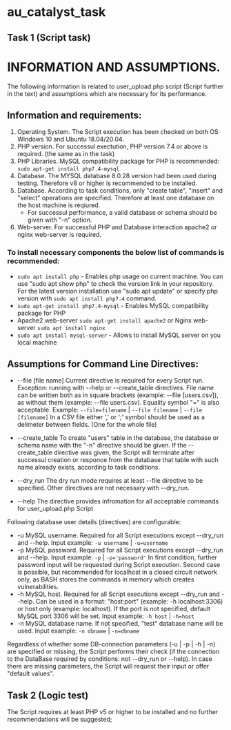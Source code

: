 # au_catalyst_task
## Task 1 (Script task)
# INFORMATION AND ASSUMPTIONS.

The following information is related to user_upload.php script (Script further in the text) and assumptions which are necessary for its performance.

## Information and requirements:
1. Operating System. The Script execution has been checked on both OS Windows 10 and Ubuntu 18.04/20.04.
2. PHP version. For successul exectution, PHP version 7.4 or above is required. (the same as in the task)
3. PHP Libraries. MySQL compatibility package for PHP is recommended:
  `sudo apt-get install php7.4-mysql`
4. Database. The MYSQL database 8.0.28 version had been used during testing. Therefore v8 or higher is recommended to be installed.
5. Database. According to task conditions, only "create table", "insert" and "select" operations are specified.
   Therefore at least one database on the host machine is reqiured.   
   - For successul performance, a valid database or schema should be given with "-n" option.
6. Web-server. For successful PHP and Database interaction apache2 or nginx web-server is required.

### To install necessary components the below list of commands is recommended:
- `sudo apt install php` - Enables php usage on current machine. You can use "sudo apt show php" to check the version link in your repository.
For the latest version installation use "sudo apt update" or specify php version with `sudo apt install php7.4` command.
- `sudo apt-get install php7.4-mysql` - Enables MySQL compatibility package for PHP
- Apache2 web-server `sudo apt-get install apache2` or Nginx web-server `sudo apt install nginx`
- `sudo apt install mysql-server` - Allows to install MySQL server on you local machine

## Assumptions for Command Line Directives:

*   --file [file name]
Current directive is required for every Script run. Exception: running with --help or --create_table directives.
File name can be written both as in square brackets (example: --file [users.csv]), as without them (example: --file users.csv). Equality symbol "=" is also acceptable.
Example: ` --file=filename ` | ` --file filename ` | ` --file [filename] `
In a CSV file either ',' or ';' symbol should be used as a delimeter between fields. (One for the whole file)

*   --create_table
To create "users" table in the database, the database or schema name with the "-n" directive should be given.
If the --create_table directive was given, the Script will terminate after successul creation or responce from the database that table with such name already exists, according to task conditions.

*   --dry_run
The dry run mode requires at least --file directive to be specified. Other directives are not necessary with --dry_run.

*   --help
The directive provides infromation for all acceptable commands for user_upload.php Script

Following database user details (directives) are configurable:
*   -u
MySQL username. Required for all Script executions except --dry_run and --help.
Input example: ` -u username ` | ` -u=username `
*   -p
MySQL password. Required for all Script executions except --dry_run and --help.
Input example: ` -p ` | ` -p='password' `
In first condition, further password input will be requested during Script execution.
Second case is possible, but recommended for localhost in a closed circuit network only, as BASH stores the commands in memory which creates vulnerabilities.
*   -h
MySQL host. Required for all Script executions except --dry_run and --help.
Can be used in a format: "host:port" (example: -h localhost:3306) or host only (example: localhost).
If the port is not specified, default MySQL port 3306 will be set.
Input example: ` -h host ` | ` -h=host `
*   -n
MySQL database name. If not specified, "test" database name will be used.
Input example: ` -n dbname ` | ` -n=dbname `

Regardless of whether some DB-connection parameters (-u | -p | -h | -n) are specified or missing, the Script performs their check (if the connection to the DataBase required by conditions: not --dry_run or --help).
In case there are missing parameters, the Script will request their input or offer "default values".

## Task 2 (Logic test)
The Script requires at least PHP v5 or higher to be installed and no further recommendations will be suggested;
